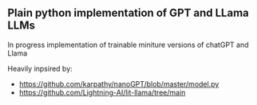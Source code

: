 ## Plain python implementation of GPT and LLama LLMs

In progress implementation of trainable miniture versions of chatGPT and Llama

Heavily inpsired by:
- https://github.com/karpathy/nanoGPT/blob/master/model.py
- https://github.com/Lightning-AI/lit-llama/tree/main
